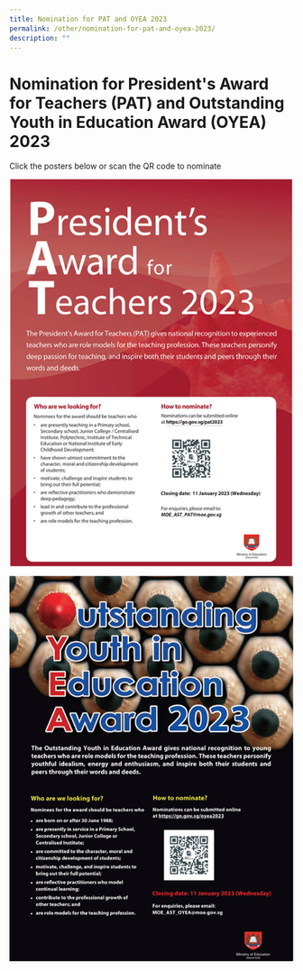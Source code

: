 ```yaml
---
title: Nomination for PAT and OYEA 2023
permalink: /other/nomination-for-pat-and-oyea-2023/
description: ""
---
```

# **Nomination for President's Award for Teachers (PAT) and Outstanding Youth in Education Award (OYEA) 2023**
  
Click the posters below or scan the QR code to nominate

[![](/images/pat.png)](https://yishuntownsec-moe-edu-sg-admin.cwp.sg/qql/slot/u625/pat.png)

[![](/images/oyea.png)](https://yishuntownsec-moe-edu-sg-admin.cwp.sg/qql/slot/u625/oyea.png)